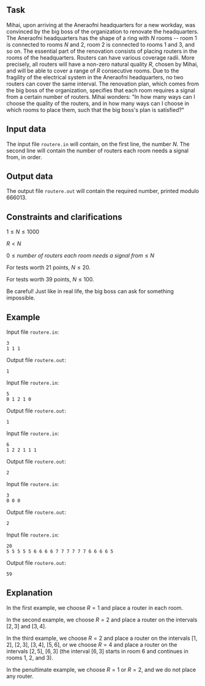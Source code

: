 ## Task

Mihai, upon arriving at the Aneraofni headquarters for a new workday, was convinced by the big boss of the organization to renovate the headquarters. The Aneraofni headquarters has the shape of a ring with $N$ rooms -- room $1$ is connected to rooms $N$ and $2$, room $2$ is connected to rooms $1$ and $3$, and so on. The essential part of the renovation consists of placing routers in the rooms of the headquarters. Routers can have various coverage radii. More precisely, all routers will have a non-zero natural quality $R$, chosen by Mihai, and will be able to cover a range of $R$ consecutive rooms. Due to the fragility of the electrical system in the Aneraofni headquarters, no two routers can cover the same interval. The renovation plan, which comes from the big boss of the organization, specifies that each room requires a signal from a certain number of routers. Mihai wonders: "In how many ways can I choose the quality of the routers, and in how many ways can I choose in which rooms to place them, such that the big boss's plan is satisfied?"

## Input data

The input file `routere.in` will contain, on the first line, the number $N$. The second line will contain the number of routers each room needs a signal from, in order.

## Output data

The output file `routere.out` will contain the required number, printed modulo $666013$.

## Constraints and clarifications

$1 \leq N \leq 1000$ 

$R < N$ 

$0 \leq number\ of\ routers\ each\ room\ needs\ a\ signal\ from \leq N$ 

For tests worth $21$ points, $N \leq 20$. 

For tests worth $39$ points, $N \leq 100$. 

Be careful! Just like in real life, the big boss can ask for something impossible.

## Example

Input file `routere.in`:
```
3 
1 1 1
```

Output file `routere.out`:
```
1
```

Input file `routere.in`:
```
5 
0 1 2 1 0
```

Output file `routere.out`:
```
1
```

Input file `routere.in`:
```
6 
1 2 2 1 1 1
```

Output file `routere.out`:
```
2
```

Input file `routere.in`:
```
3
0 0 0
```

Output file `routere.out`:
```
2
```

Input file `routere.in`:
```
20 
5 5 5 5 5 6 6 6 6 7 7 7 7 7 7 6 6 6 6 5
```

Output file `routere.out`:
```
59
```

## Explanation

In the first example, we choose $R = 1$ and place a router in each room.

In the second example, we choose $R = 2$ and place a router on the intervals $[2, 3]$ and $[3, 4]$.

In the third example, we choose $R = 2$ and place a router on the intervals $[1, 2]$, $[2, 3]$, $[3, 4]$, $[5, 6]$, or we choose $R = 4$ and place a router on the intervals $[2, 5]$, $[6, 3]$ (the interval $[6, 3]$ starts in room $6$ and continues in rooms $1$, $2$, and $3$).

In the penultimate example, we choose $R = 1$ or $R = 2$, and we do not place any router.